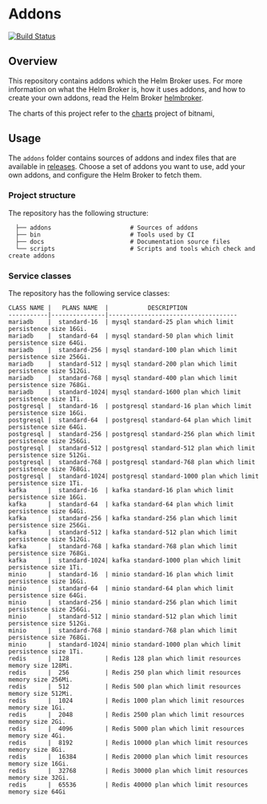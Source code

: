# Addons

[![Build Status](https://drone.drycc.cc/api/badges/drycc-addons/addons/status.svg)](https://drone.drycc.cc/drycc-addons/addons)

## Overview

This repository contains addons which the Helm Broker uses. For more information on what the Helm Broker is, how it uses addons, and how to create your own addons, read the Helm Broker [helmbroker](https://github.com/drycc/helmbroker).

The charts of this project refer to the [charts](https://github.com/bitnami/charts) project of bitnami, 

## Usage

The `addons` folder contains sources of addons and index files that are available in [releases](https://github.com/drycc/addons/releases). Choose a set of addons you want to use, add your own addons, and configure the Helm Broker to fetch them.

### Project structure

The repository has the following structure:

```
  ├── addons                      # Sources of addons
  ├── bin                         # Tools used by CI                                     
  ├── docs                        # Documentation source files
  └── scripts                     # Scripts and tools which check and create addons
```

### Service classes

The repository has the following service classes:

```
CLASS NAME |   PLANS NAME  |           DESCRIPTION
-----------|---------------|------------------------------------
mariadb    |  standard-16  | mysql standard-25 plan which limit persistence size 16Gi.
mariadb    |  standard-64  | mysql standard-50 plan which limit persistence size 64Gi.
mariadb    |  standard-256 | mysql standard-100 plan which limit persistence size 256Gi.
mariadb    |  standard-512 | mysql standard-200 plan which limit persistence size 512Gi.
mariadb    |  standard-768 | mysql standard-400 plan which limit persistence size 768Gi.
mariadb    |  standard-1024| mysql standard-1600 plan which limit persistence size 1Ti.
postgresql |  standard-16  | postgresql standard-16 plan which limit persistence size 16Gi.
postgresql |  standard-64  | postgresql standard-64 plan which limit persistence size 64Gi.
postgresql |  standard-256 | postgresql standard-256 plan which limit persistence size 256Gi.
postgresql |  standard-512 | postgresql standard-512 plan which limit persistence size 512Gi.
postgresql |  standard-768 | postgresql standard-768 plan which limit persistence size 768Gi.
postgresql |  standard-1024| postgresql standard-1000 plan which limit persistence size 1Ti.
kafka      |  standard-16  | kafka standard-16 plan which limit persistence size 16Gi.
kafka      |  standard-64  | kafka standard-64 plan which limit persistence size 64Gi.
kafka      |  standard-256 | kafka standard-256 plan which limit persistence size 256Gi.
kafka      |  standard-512 | kafka standard-512 plan which limit persistence size 512Gi.
kafka      |  standard-768 | kafka standard-768 plan which limit persistence size 768Gi.
kafka      |  standard-1024| kafka standard-1000 plan which limit persistence size 1Ti.
minio      |  standard-16  | minio standard-16 plan which limit persistence size 16Gi.
minio      |  standard-64  | minio standard-64 plan which limit persistence size 64Gi.
minio      |  standard-256 | minio standard-256 plan which limit persistence size 256Gi.
minio      |  standard-512 | minio standard-512 plan which limit persistence size 512Gi.
minio      |  standard-768 | minio standard-768 plan which limit persistence size 768Gi.
minio      |  standard-1024| minio standard-1000 plan which limit persistence size 1Ti.
redis      |  128          | Redis 128 plan which limit resources memory size 128Mi.
redis      |  256          | Redis 250 plan which limit resources memory size 256Mi.
redis      |  512          | Redis 500 plan which limit resources memory size 512Mi.
redis      |  1024         | Redis 1000 plan which limit resources memory size 1Gi.
redis      |  2048         | Redis 2500 plan which limit resources memory size 2Gi.
redis      |  4096         | Redis 5000 plan which limit resources memory size 4Gi.
redis      |  8192         | Redis 10000 plan which limit resources memory size 8Gi.
redis      |  16384        | Redis 20000 plan which limit resources memory size 16Gi.
redis      |  32768        | Redis 30000 plan which limit resources memory size 32Gi.
redis      |  65536        | Redis 40000 plan which limit resources memory size 64Gi
```
